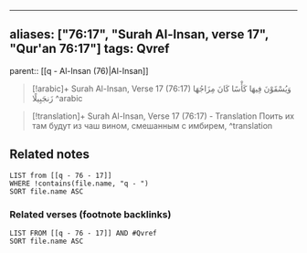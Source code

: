 
---
aliases: ["76:17", "Surah Al-Insan, verse 17", "Qur'an 76:17"]
tags: Qvref
---

parent:: [[q - Al-Insan (76)|Al-Insan]]

> [!arabic]+ Surah Al-Insan, Verse 17 (76:17)
> <span class="quran-arabic">وَيُسْقَوْنَ فِيهَا كَأْسًا كَانَ مِزَاجُهَا زَنجَبِيلًا</span>
^arabic

> [!translation]+ Surah Al-Insan, Verse 17 (76:17) - Translation
> Поить их там будут из чаш вином, смешанным с имбирем,
^translation



## Related notes
```dataview
LIST from [[q - 76 - 17]]
WHERE !contains(file.name, "q - ")
SORT file.name ASC
```

### Related verses (footnote backlinks)
```dataview
LIST FROM [[q - 76 - 17]] AND #Qvref
SORT file.name ASC
```

